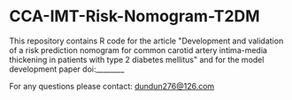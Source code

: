 # CCA-IMT-Risk-Nomogram-T2DM

This repository contains R code for the article "Development and validation of a risk prediction nomogram for common carotid artery intima-media thickening in patients with type 2 diabetes mellitus" and for the model development paper doi:________

For any questions please contact: dundun276@126.com
